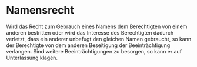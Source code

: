 # Namensrecht

Wird das Recht zum Gebrauch eines Namens dem Berechtigten von einem anderen bestritten oder wird das Interesse des Berechtigten dadurch verletzt, dass ein anderer unbefugt den gleichen Namen gebraucht, so kann der Berechtigte von dem anderen Beseitigung der Beeinträchtigung verlangen. Sind weitere Beeinträchtigungen zu besorgen, so kann er auf Unterlassung klagen.